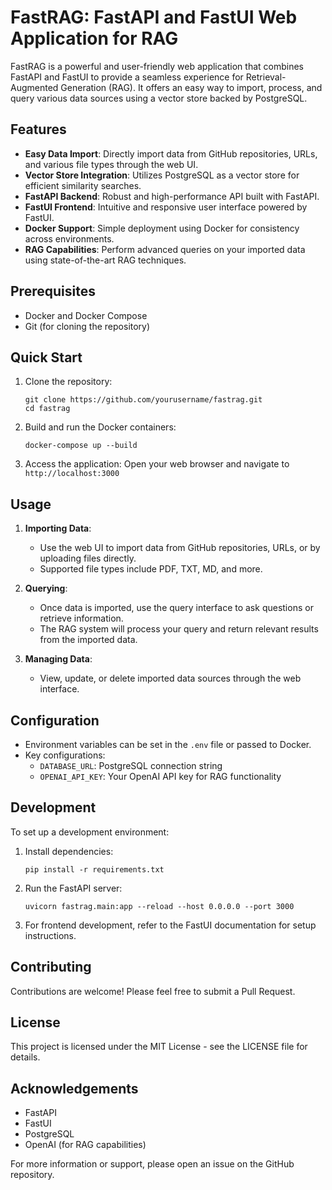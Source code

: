# FastRAG: FastAPI and FastUI Web Application for RAG

FastRAG is a powerful and user-friendly web application that combines FastAPI and FastUI to provide a seamless experience for Retrieval-Augmented Generation (RAG). It offers an easy way to import, process, and query various data sources using a vector store backed by PostgreSQL.

## Features

- **Easy Data Import**: Directly import data from GitHub repositories, URLs, and various file types through the web UI.
- **Vector Store Integration**: Utilizes PostgreSQL as a vector store for efficient similarity searches.
- **FastAPI Backend**: Robust and high-performance API built with FastAPI.
- **FastUI Frontend**: Intuitive and responsive user interface powered by FastUI.
- **Docker Support**: Simple deployment using Docker for consistency across environments.
- **RAG Capabilities**: Perform advanced queries on your imported data using state-of-the-art RAG techniques.

## Prerequisites

- Docker and Docker Compose
- Git (for cloning the repository)

## Quick Start

1. Clone the repository:
   ```
   git clone https://github.com/yourusername/fastrag.git
   cd fastrag
   ```

2. Build and run the Docker containers:
   ```
   docker-compose up --build
   ```

3. Access the application:
   Open your web browser and navigate to `http://localhost:3000`

## Usage

1. **Importing Data**:
   - Use the web UI to import data from GitHub repositories, URLs, or by uploading files directly.
   - Supported file types include PDF, TXT, MD, and more.

2. **Querying**:
   - Once data is imported, use the query interface to ask questions or retrieve information.
   - The RAG system will process your query and return relevant results from the imported data.

3. **Managing Data**:
   - View, update, or delete imported data sources through the web interface.

## Configuration

- Environment variables can be set in the `.env` file or passed to Docker.
- Key configurations:
  - `DATABASE_URL`: PostgreSQL connection string
  - `OPENAI_API_KEY`: Your OpenAI API key for RAG functionality

## Development

To set up a development environment:

1. Install dependencies:
   ```
   pip install -r requirements.txt
   ```

2. Run the FastAPI server:
   ```
   uvicorn fastrag.main:app --reload --host 0.0.0.0 --port 3000
   ```

3. For frontend development, refer to the FastUI documentation for setup instructions.

## Contributing

Contributions are welcome! Please feel free to submit a Pull Request.

## License

This project is licensed under the MIT License - see the LICENSE file for details.

## Acknowledgements

- FastAPI
- FastUI
- PostgreSQL
- OpenAI (for RAG capabilities)

For more information or support, please open an issue on the GitHub repository.
